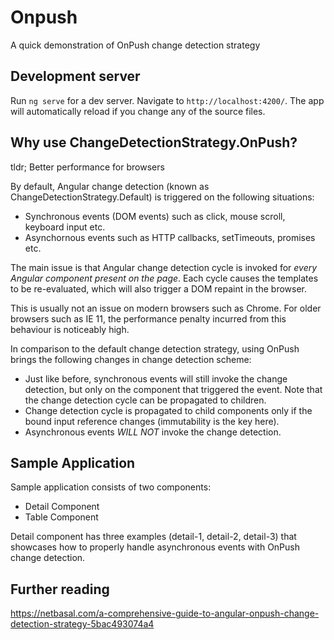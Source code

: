 # Onpush

A quick demonstration of OnPush change detection strategy

## Development server

Run `ng serve` for a dev server. Navigate to `http://localhost:4200/`. The app will automatically reload if you change any of the source files.

## Why use ChangeDetectionStrategy.OnPush?

tldr; Better performance for browsers

By default, Angular change detection (known as ChangeDetectionStrategy.Default) is triggered on the following situations:

- Synchronous events (DOM events) such as click, mouse scroll, keyboard input etc.
- Asynchornous events such as HTTP callbacks, setTimeouts, promises etc.

The main issue is that Angular change detection cycle is invoked for *every Angular component present on the page*. Each cycle causes the templates to be re-evaluated, which will also trigger a DOM repaint in the browser.

This is usually not an issue on modern browsers such as Chrome. For older browsers such as IE 11, the performance penalty incurred from this behaviour is noticeably high.

In comparison to the default change detection strategy, using OnPush brings the following changes in change detection scheme:

- Just like before, synchronous events will still invoke the change detection, but only on the component that triggered the event. Note that the change detection cycle can be propagated to children.
- Change detection cycle is propagated to child components only if the bound input reference changes (immutability is the key here).
- Asynchronous events *WILL NOT* invoke the change detection. 

## Sample Application

Sample application consists of two components:

- Detail Component
- Table Component

Detail component has three examples (detail-1, detail-2, detail-3) that showcases how to properly handle asynchronous events with OnPush change detection.

## Further reading

https://netbasal.com/a-comprehensive-guide-to-angular-onpush-change-detection-strategy-5bac493074a4